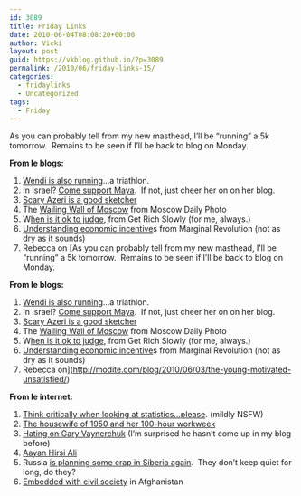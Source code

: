 ```yaml
---
id: 3089
title: Friday Links
date: 2010-06-04T08:08:20+00:00
author: Vicki
layout: post
guid: https://vkblog.github.io/?p=3089
permalink: /2010/06/friday-links-15/
categories:
  - fridaylinks
  - Uncategorized
tags:
  - Friday
---
```

As you can probably tell from my new masthead, I&#8217;ll be &#8220;running&#8221; a 5k tomorrow.  Remains to be seen if I&#8217;ll be back to blog on Monday.

**From le blogs:**

  1. [Wendi is also runnin](http://wendiaarons.com/2010/06/the-reluctant-triathlete.html)g&#8230;a triathlon.
  2. In Israel?  [Come support Maya](http://howtobeisraeli.blogspot.com/2010/06/come-see-me-perform-with-haifa-english.html).  If not, just cheer her on on her blog.
  3. [Scary Azeri is a good sketcher](http://www.expatharem.com/2010/06/02/macho-smooches/)
  4. The [Wailing Wall of Moscow](http://moscowdailyshot.blogspot.com/2010/06/wailing-wall.html) from Moscow Daily Photo
  5. W[hen is it ok to judge](http://www.getrichslowly.org/blog/2010/06/02/casting-stones-when-is-it-okay-to-judge/), from Get Rich Slowly (for me, always.)
  6. [Understanding economic incentive](http://www.marginalrevolution.com/marginalrevolution/2010/06/understanding-incentives.html)s from Marginal Revolution (not as dry as it sounds)
  7. Rebecca on [As you can probably tell from my new masthead, I&#8217;ll be &#8220;running&#8221; a 5k tomorrow.  Remains to be seen if I&#8217;ll be back to blog on Monday.

**From le blogs:**

  1. [Wendi is also runnin](http://wendiaarons.com/2010/06/the-reluctant-triathlete.html)g&#8230;a triathlon.
  2. In Israel?  [Come support Maya](http://howtobeisraeli.blogspot.com/2010/06/come-see-me-perform-with-haifa-english.html).  If not, just cheer her on on her blog.
  3. [Scary Azeri is a good sketcher](http://www.expatharem.com/2010/06/02/macho-smooches/)
  4. The [Wailing Wall of Moscow](http://moscowdailyshot.blogspot.com/2010/06/wailing-wall.html) from Moscow Daily Photo
  5. W[hen is it ok to judge](http://www.getrichslowly.org/blog/2010/06/02/casting-stones-when-is-it-okay-to-judge/), from Get Rich Slowly (for me, always.)
  6. [Understanding economic incentive](http://www.marginalrevolution.com/marginalrevolution/2010/06/understanding-incentives.html)s from Marginal Revolution (not as dry as it sounds)
  7. Rebecca on](http://modite.com/blog/2010/06/03/the-young-motivated-unsatisfied/) 

**From le internet:** 

  1. [Think critically when looking at statistics&#8230;please](http://www.boingboing.net/2010/06/03/think-critically-whe.html). (mildly NSFW)
  2. [The housewife of 1950 and her 100-hour workweek](http://longstreet.typepad.com/thesciencebookstore/2010/06/jf.html)
  3. [Hating on Gary Vaynerchuk](http://www.newyorker.com/talk/2010/06/07/100607ta_talk_friend) (I&#8217;m surprised he hasn&#8217;t come up in my blog before)
  4. [Aayan Hirsi Ali](http://goatmilkblog.com/2010/06/02/the-gadfly-ayaan-hirsi-ali/)
  5. Russia [is planning some crap in Siberia again](http://www.robertamsterdam.com/2010/06/the_soft_underbelly_of_siberia.htm).  They don&#8217;t keep quiet for long, do they?
  6. [Embedded with civil society](http://www.undispatch.com/blog_sort/Embed%20Series/all/all) in Afghanistan
